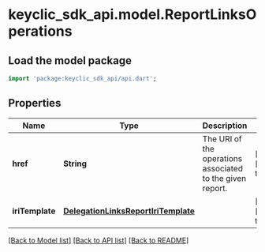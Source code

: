 # keyclic_sdk_api.model.ReportLinksOperations

## Load the model package
```dart
import 'package:keyclic_sdk_api/api.dart';
```

## Properties
Name | Type | Description | Notes
------------ | ------------- | ------------- | -------------
**href** | **String** | The URI of the operations associated to the given report. | [optional] [default to null]
**iriTemplate** | [**DelegationLinksReportIriTemplate**](DelegationLinksReportIriTemplate.md) |  | [optional] [default to null]

[[Back to Model list]](../README.md#documentation-for-models) [[Back to API list]](../README.md#documentation-for-api-endpoints) [[Back to README]](../README.md)


